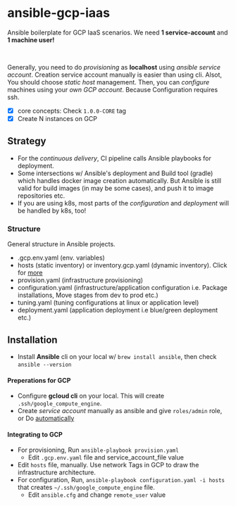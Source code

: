 # ansible-gcp-iaas

Ansible boilerplate for GCP IaaS scenarios. We need **1 service-account** and **1 machine user!**

<br>

Generally, you need to do _provisioning_ as **localhost** using _ansible service account_. Creation service account manually is easier than using cli. Alsot, You should choose _static host_ management. Then, you can _configure_ machines using your _own GCP account_. Because Configuration requires ssh.

- [x] core concepts: Check `1.0.0-CORE` tag
- [x] Create N instances on GCP

## Strategy

- For the _continuous delivery_, CI pipeline calls Ansible playbooks for deployment. 
- Some intersections w/ Ansible's deployment and Build tool (gradle) which handles docker image creation automatically. But Ansible is still valid for build images (in may be some cases), and push it to image repositories etc.
- If you are using k8s, most parts of the _configuration_ and _deployment_ will be handled by k8s, too!

### Structure

General structure in Ansible projects.

- .gcp.env.yaml (env. variables)
- hosts (static inventory) or inventory.gcp.yaml (dynamic inventory). Click for [more](https://github.com/ansible-injection/ansible-gcp-iaas/wiki/Ansible-Inventory-Management-in-GCP)
- provision.yaml (infrastructure provisioning)
- configuration.yaml (infrastructure/application configuration i.e. Package installations, Move stages from dev to prod etc.)
- tuning.yaml (tuning configurations at linux or application level)
- deployment.yaml (application deployment i.e blue/green deployment etc.)

## Installation

- Install **Ansible** cli on your local w/ `brew install ansible`, then check `ansible --version`

#### Preperations for GCP

- Configure **gcloud cli** on your local. This will create `.ssh/google_compute_engine`.
- Create _service account_ manually as ansible and give `roles/admin` role, or Do [automatically](https://github.com/ansible-injection/ansible-gcp-iaas/wiki/Service-Account-Creation-in-GCP)

#### Integrating to GCP

- For provisioning, Run `ansible-playbook provision.yaml`
    - Edit `.gcp.env.yaml` file and service_account_file value
- Edit `hosts` file, manually. Use network Tags in GCP to draw the infrastructure architecture.
- For configuration, Run, `ansible-playbook configuration.yaml -i hosts` that creates `~/.ssh/google_compute_engine` file.
    - Edit `ansible.cfg` and change `remote_user` value


